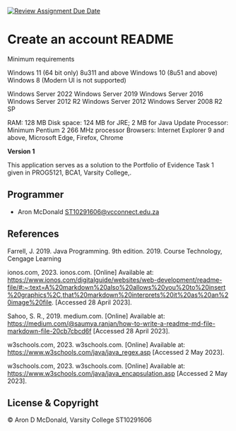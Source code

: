 [![Review Assignment Due Date](https://classroom.github.com/assets/deadline-readme-button-24ddc0f5d75046c5622901739e7c5dd533143b0c8e959d652212380cedb1ea36.svg)](https://classroom.github.com/a/kegKpj8s)

# Create an account README

Minimum requirements 

Windows 11 (64 bit only) 8u311 and above
Windows 10 (8u51 and above)
Windows 8 (Modern UI is not supported)

Windows Server 2022
Windows Server 2019
Windows Server 2016
Windows Server 2012 R2
Windows Server 2012
Windows Server 2008 R2 SP

RAM: 128 MB
Disk space: 124 MB for JRE; 2 MB for Java Update
Processor: Minimum Pentium 2 266 MHz processor
Browsers: Internet Explorer 9 and above, Microsoft Edge, Firefox, Chrome

**Version 1**

This application serves as a solution to the Portfolio of Evidence Task 1 given in PROG5121, BCA1, Varsity College,.


## Programmer

- Aron McDonald ST10291606@vcconnect.edu.za

## References

Farrell, J. 2019. Java Programming. 9th edition. 2019. Course Technology, Cengage Learning

ionos.com, 2023. ionos.com. [Online] 
Available at: https://www.ionos.com/digitalguide/websites/web-development/readme-file/#:~:text=A%20markdown%20also%20allows%20you%20to%20insert%20graphics%2C,that%20markdown%20interprets%20it%20as%20an%20image%20file.
[Accessed 28 April 2023].

Sahoo, S. R., 2019. medium.com. [Online] 
Available at: https://medium.com/@saumya.ranjan/how-to-write-a-readme-md-file-markdown-file-20cb7cbcd6f
[Accessed 28 April 2023].

w3schools.com, 2023. w3schools.com. [Online] 
Available at: https://www.w3schools.com/java/java_regex.asp
[Accessed 2 May 2023].

w3schools.com, 2023. w3schools.com. [Online] 
Available at: https://www.w3schools.com/java/java_encapsulation.asp
[Accessed 2 May 2023].


## License & Copyright

© Aron D McDonald, Varsity College ST10291606